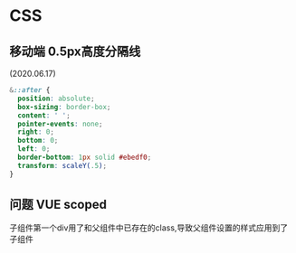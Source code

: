# CSS

## 移动端 0.5px高度分隔线
(2020.06.17)
``` css {9}
&::after {
  position: absolute;
  box-sizing: border-box;
  content: ' ';
  pointer-events: none;
  right: 0;
  bottom: 0;
  left: 0;
  border-bottom: 1px solid #ebedf0;
  transform: scaleY(.5);
}
```
## 问题 VUE scoped
子组件第一个div用了和父组件中已存在的class,导致父组件设置的样式应用到了子组件
